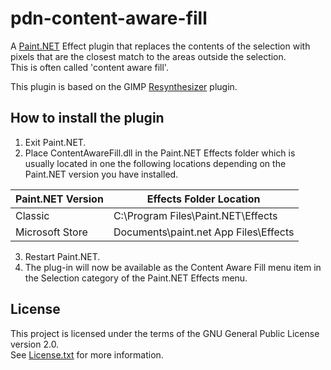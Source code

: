 # pdn-content-aware-fill

A [Paint.NET](http://www.getpaint.net) Effect plugin that replaces the contents of the selection with pixels that are the closest match to the areas outside the selection.   
This is often called 'content aware fill'.   

This plugin is based on the GIMP [Resynthesizer](https://github.com/bootchk/resynthesizer) plugin.


##  How to install the plugin

1. Exit Paint.NET.
2. Place ContentAwareFill.dll in the Paint.NET Effects folder which is usually located in one the following locations depending on the Paint.NET version you have installed.

  Paint.NET Version |  Effects Folder Location
  --------|----------
  Classic | C:\Program Files\Paint.NET\Effects    
  Microsoft Store | Documents\paint.net App Files\Effects

3. Restart Paint.NET.
4. The plug-in will now be available as the Content Aware Fill menu item in the Selection category of the Paint.NET Effects menu.

## License

This project is licensed under the terms of the GNU General Public License version 2.0.   
See [License.txt](License.txt) for more information.